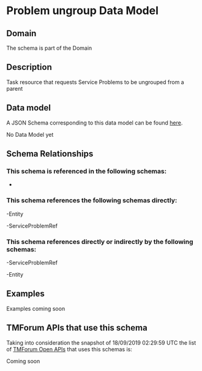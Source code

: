 # Problem ungroup Data Model

## Domain

The  schema is part of the  Domain

## Description

Task resource that requests Service Problems to be ungrouped from a parent

## Data model

A JSON Schema corresponding to this data model can be found
[here](https://github.com/tmforum-rand/schemas/blob/master/Service/ProblemUngroup.schema.json).

No Data Model yet

## Schema Relationships

### This schema is referenced in the following schemas:

-

### This schema references the following schemas directly:

-Entity

-ServiceProblemRef

### This schema references directly or indirectly by the following schemas:

-ServiceProblemRef

-Entity



## Examples

Examples coming soon

## TMForum APIs that use this schema

Taking into consideration the snapshot of 18/09/2019 02:29:59 UTC the list of [TMForum Open APIs](https://www.tmforum.org/open-apis/) that uses this schemas is:

Coming soon